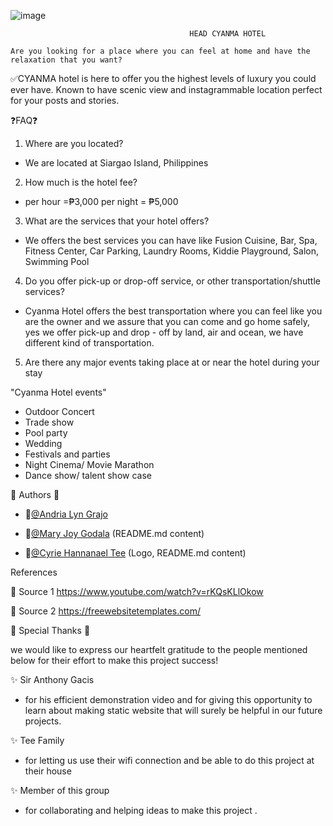 
![image](https://user-images.githubusercontent.com/96286348/168738146-ad9172dc-a3e0-4376-baf3-f62ffb40a12a.png)

                                            HEAD CYANMA HOTEL 
    
    Are you looking for a place where you can feel at home and have the relaxation that you want?

✅CYANMA hotel is here to offer you the highest levels of luxury you could ever have. Known to have scenic view and instagrammable location perfect for your posts and stories.

❓FAQ❓

1. Where are you located?

- We are located at Siargao Island, Philippines 

2. How much is the hotel fee?

- per hour =₱3,000 per night = ₱5,000

3. What are the services that your hotel offers?

- We offers the best services you can have like Fusion Cuisine, Bar, Spa, Fitness Center, Car Parking, Laundry Rooms, Kiddie Playground, Salon, Swimming Pool

4. Do you offer pick-up or drop-off service, or other transportation/shuttle services?

- Cyanma Hotel offers the best transportation where you can feel like you are the owner and we assure that you can come and go home safely, yes we offer pick-up and drop - off  by land, air and ocean, we have different kind of transportation.

5. Are there any major events taking place at or near the hotel during your stay

  "Cyanma Hotel events"

* Outdoor Concert
* Trade show
* Pool party
* Wedding
* Festivals and parties
* Night Cinema/ Movie Marathon
* Dance show/ talent show case


 📝 Authors 📝

- 👩[@Andria Lyn Grajo](https://www.github.com/AndriaGrajo09)

- 👩[@Mary Joy Godala](https://www.github.com/mMJ12042001) (README.md content)

- 👩[@Cyrie Hannanael Tee](https://www.github.com/mscyrie131) (Logo, README.md content)



 References

 📌 Source 1 
  https://www.youtube.com/watch?v=rKQsKLlOkow
  
 📌 Source 2
  https://freewebsitetemplates.com/

  💓 Special Thanks 💓

 we would like to express our heartfelt gratitude to the people mentioned below for their effort to make this project success!

✨ Sir Anthony Gacis
  - for his efficient demonstration video and for giving this opportunity to learn about making static website that will surely be helpful in our future projects.

✨ Tee Family
  - for letting us use their wifi connection and be able to do this project at their house

✨ Member of this group
  - for collaborating and helping ideas to make this project .
